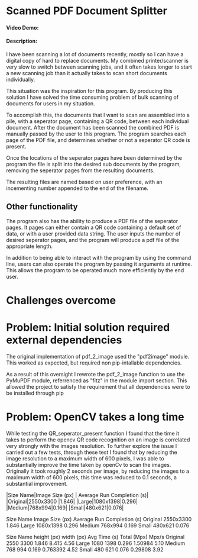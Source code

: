 # Scanned PDF Document Splitter
#### Video Demo:  <URL HERE>
#### Description:
I have been scanning a lot of documents recently, mostly so I can have a digital copy of hard to replace documents. My combined printer/scanner is very slow to switch between scanning jobs, and it often takes longer to start a new scanning job than it actually takes to scan short documents individually.

This situation was the inspiration for this program. By producing this solution I have solved the time consuming problem of bulk scanning of documents for users in my situation.

To accomplish this, the documents that I want to scan are assembled into a pile, with a seperator page, containing a QR code, between each individual document. After the document has been scanned the combined PDF is manually passed by the user to this program. The program searches each page of the PDF file, and determines whether or not a seperator QR code is present.

Once the locations of the seperator pages have been determined by the program the file is split into the desired sub documents by the program, removing the seperator pages from the resulting documents.

The resulting files are named based on user preference, with an incementing number appended to the end of the filename.

## Other functionality
The program also has the ability to produce a PDF file of the seperator pages. It pages can either contain a QR code containing a default set of data, or with a user provided data string. The user inputs the number of desired seperator pages, and the program will produce a pdf file of the appropriate length.

In addition to being able to interact with the program by using the command line, users can also operate the program by passing it arguments at runtime. This allows the program to be operated much more efficiently by the end user.




# Challenges overcome
# Problem: Initial solution required external dependencies
The original implementation of pdf_2_image used the "pdf2image" module. This worked as expected, but required non pip-intallable dependencies.

As a result of this oversight I rewrote the pdf_2_image function to use the PyMuPDF module, referrenced as "fitz" in the module import section. This allowed the project to satisfy the requirement that all dependencies were to be installed through pip


# Problem: OpenCV takes a long time
While testing the QR_seperator_present function I found that the time it takes to perform the opencv QR code recognition on an image is correlated very strongly with the images resolution. 
To further explore the issue I carried out a few tests, through these test I found that by reducing the image resolution to a maximum width of 600 pixels, I was able to substantially improve the time taken by openCv to scan the images. Originally it took roughly 2 seconds per image, by reducing the images to a maximum width of 600 pixels, this time was reduced to 0.1 seconds, a substantial improvement. 

|Size Name|Image Size (px) | Average Run Completion (s)|
|Original|2550x3300 |1.846|
|Large|1080x1398|0.296|
|Medium|768x994|0.169|
|Small|480x621|0.076|

Size Name	Image Size (px) 	 Average Run Completion (s)
Original	2550x3300 	1.846
Large	1080x1398	0.296
Medium	768x994	0.169
Small	480x621	0.076



Size Name	height (px)	width (px)	Avg Time (s)	Total (Mpx)	Mpx/s
Original	2550	3300	1.846	8.415	4.56
Large	1080	1398	0.296	1.50984	5.10
Medium	768	994	0.169	0.763392	4.52
Small	480	621	0.076	0.29808	3.92




